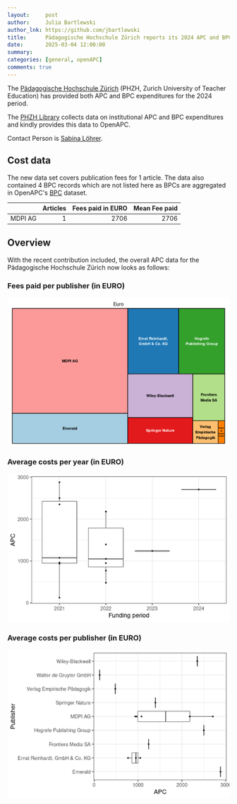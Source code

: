 ```yaml
---
layout:     post
author:     Julia Bartlewski
author_lnk: https://github.com/jbartlewski
title:      Pädagogische Hochschule Zürich reports its 2024 APC and BPC expenditures
date:       2025-03-04 12:00:00
summary:    
categories: [general, openAPC]
comments: true
---
```





The [Pädagogische Hochschule Zürich](https://phzh.ch/en/) (PHZH, Zurich University of Teacher Education) has provided both APC and BPC expenditures for the 2024 period.

The [PHZH Library](https://phzh.ch/de/Dienstleistungen/Bibliothek/) collects data on institutional APC and BPC expenditures and kindly provides this data to OpenAPC.

Contact Person is [Sabina Löhrer](mailto:repositorium@phzh.ch).


## Cost data



The new data set covers publication fees for 1 article. The data also contained 4 BPC records which are not listed here as BPCs are aggregated in OpenAPC's [BPC](https://github.com/OpenAPC/openapc-de/blob/master/data/bpc.csv) dataset. 




|        | Articles| Fees paid in EURO| Mean Fee paid|
|:-------|--------:|-----------------:|-------------:|
|MDPI AG |        1|              2706|          2706|


## Overview

With the recent contribution included, the overall APC data for the Pädagogische Hochschule Zürich now looks as follows:

### Fees paid per publisher (in EURO)

![plot of chunk tree_phzh_2025_04_03_full](/figure/tree_phzh_2025_04_03_full-1.png)

###  Average costs per year (in EURO)

![plot of chunk box_phzh_2025_04_03_year_full](/figure/box_phzh_2025_04_03_year_full-1.png)

###  Average costs per publisher (in EURO)

![plot of chunk box_phzh_2025_04_03_publisher_full](/figure/box_phzh_2025_04_03_publisher_full-1.png)
